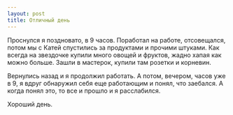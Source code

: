 ```yaml
---
layout: post
title: Отличный день
---
```


Проснулся я поздновато, в 9 часов. Поработал на работе, отсовещался, потом мы с Катей спустились за продуктами и прочими штуками. Как всегда на звездочке купили много овощей и фруктов, жадно хапая как можно больше. Зашли в мастерок, купили там розетки и корневин.

Вернулись назад и я продолжил работать. А потом, вечером, часов уже в 9, я вдруг обнаружил себя еще работающим и понял, что заебался. А когда понял это, то все и прошло и я расслабился. 

Хороший день.